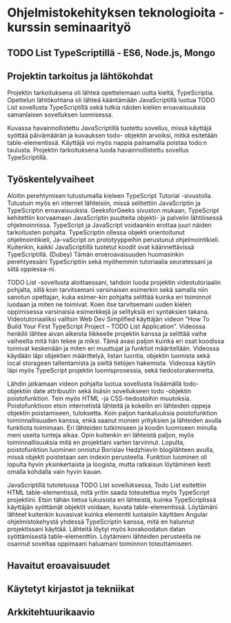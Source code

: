# Ohjelmistokehityksen teknologioita - kurssin seminaarityö

## TODO List TypeScriptillä - ES6, Node.js, Mongo

## Projektin tarkoitus ja lähtökohdat
Projektin tarkoituksena oli lähteä opettelemaan uutta kieltä, TypeScriptia. Opettelun lähtökohtana oli lähteä kääntämään JavaScriptillä luotua TODO List sovellusta TypeScriptillä sekä tutkia näiden kielien eroavaisuuksia samanlaisen sovelluksen luomisessa. 

Kuvassa havainnollistettu JavaScriptillä tuotettu sovellus, missä käyttäjä syöttää päivämäärän ja kuvauksen todo- objektin arvoiksi, mitkä esitetään table-elementissä. Käyttäjä voi myös nappia painamalla poistaa todo:n taulusta. Projektin tarkoituksena luoda havainnollistettu sovellus TypeScriptillä. 



## Työskentelyvaiheet 

Aloitin perehtymisen tutustumalla kieleen TypeScript Tutorial -sivustolla. Tutustuin myös eri internet lähteisiin, missä selitettiin JavaScriptin ja TypeScriptin eroavaisuuksia. GeeksforGeeks sivuston mukaan, TypeScript kehitettiin korvaamaan JavaScriptin puutteita objekti- ja palvelin lähtöisessä ohjelmoinnissa. TypeScript ja JavaScript voidaankin erottaa juuri näiden tarkoitusten pohjalta. TypeScriptin ollessa objekti orientoitunut ohjelmointikieli, Ja-vaScript on prototyyppeihin perustunut ohjelmointikieli. Kuitenkin, kaikki JavaScriptillä tuotetut koodit ovat käännettävissä TypeScriptillä. (Dubey) Tämän eroeroavaisuuden huomasinkin perehtyessäni TypeScriptiin sekä myöhemmin tutoriaalia seuratessani ja siitä oppiessa-ni. 


TODO List -sovellusta aloittaessani, tahdoin luoda projektin videotutoriaalin pohjalta, sillä koin tarvitsemani varsinaisen esimerkin sekä samalla niin sanotun opettajan, kuka esimer-kin pohjalta selittää kuinka eri toiminnot luodaan ja miten ne toimivat. Koen itse tarvitsemani uuden kielen oppimisessa varsinaisia esimerkkejä ja selityksiä eri syntaksien takana. 
Videotutoriaaliksi valitsin Web Dev Simplified käyttäjän videon ”How To Build Your First TypeScript Project – TODO List Application”. Videossa henkilö lähtee aivan alkeista liikkeelle projektin kanssa ja selittää vaihe vaiheelta mitä hän tekee ja miksi. Tämä avasi paljon kuinka eri osat koodissa toimivat keskenään ja miten eri muuttujat ja funktiot määritellään. Videossa käydään läpi objektien määrittelyä, listan luontia, objektin luomista sekä local storageen tallentamista ja sieltä tietojen hakemista. Videossa käytiin läpi myös TypeScript projektin luomisprosessia, sekä tiedostorakennetta. 


Lähdin jatkamaan videon pohjalta luotua sovellusta lisäämällä todo- objektiin date attribuutin sekä lisäsin sovellukseen todo -objektin poistofunktion. Tein myös HTML -ja CSS-tiedostoihin muutoksia. Poistofunktioon etsin internetistä lähteitä ja kokeilin eri lähteiden oppeja objektin poistamiseen, tuloksetta. Koin paljon hankaluuksia poistofunktion toiminnallisuuden kanssa, enkä saanut monien yrityksien ja lähteiden avulla funktiota toimimaan. Eri lähteiden tutkimiseen ja koodin luomiseen minulla meni useita tunteja aikaa. Opin kuitenkin eri lähteistä paljon, myös toiminnallisuuksia mitä en projektiani varten tarvinnut. Lopulta, poistofunktion luominen onnistui Borislav Hedzhievin blogilähteen avulla, missä objekti poistetaan sen indexin perusteella. Funktion luominen oli lopulta hyvin yksinkertaista ja loogista, mutta ratkaisun löytäminen kesti omalla kohdalla vain hyvin kauan. 

JavaScriptillä tutotetussa TODO List sovelluksessa, Todo List esitettiin HTML table-elementissä, mitä yritin saada toteutettua myös TypeScript projektiini. Etsin tähän tietoa lukuisista eri lähteistä, kuinka TypeScriptissä käyttäjän syöttämät objektit voidaan, kuvata table-elementissä. Löytämäni lähteet kuitenkin kuvasivat kuinka elementti luotaisiin käyttäen Angular ohjelmistokehystä yhdessä TypeScriptin kanssa, mitä en halunnut projektissani käyttää. Lähteitä löytyi myös kovakoodatun datan syöttämisestä table-elementtiin. Löytämieni lähteiden perusteella ne osannut soveltaa oppimaani haluamani toiminnon toteuttamiseen. 


## Havaitut eroavaisuudet


## Käytetyt kirjastot ja tekniikat


## Arkkitehtuurikaavio


